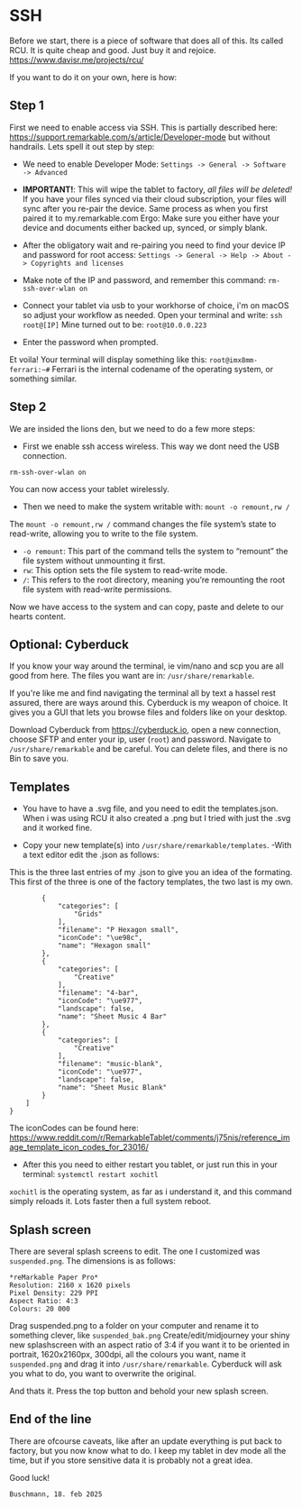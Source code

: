 # SSH
Before we start, there is a piece of software that does all of this. Its called RCU. It is quite cheap and good. Just buy it and rejoice. 
https://www.davisr.me/projects/rcu/

If you want to do it on your own, here is how:

## Step 1
First we need to enable access via SSH. This is partially described here: https://support.remarkable.com/s/article/Developer-mode but without handrails. Lets spell it out step by step:
- We need to enable Developer Mode:
`Settings -> General -> Software -> Advanced`

- **IMPORTANT!**: This will wipe the tablet to factory, _all files will be deleted!_
If you have your files synced via their cloud subscription, your files will sync after you re-pair the device. Same process as when you first paired it to my.remarkable.com
Ergo: Make sure you either have your device and documents either backed up, synced, or simply blank.

- After the obligatory wait and re-pairing you need to find your device IP and password for root access:
`Settings -> General -> Help -> About -> Copyrights and licenses`

- Make note of the IP and password, and remember this command:
`rm-ssh-over-wlan on`

- Connect your tablet via usb to your workhorse of choice, i'm on macOS so adjust your workflow as needed.
Open your terminal and write: `ssh root@[IP]`
Mine turned out to be: `root@10.0.0.223`

- Enter the password when prompted.

Et voila! Your terminal will display something like this: `root@imx8mm-ferrari:~#` 
Ferrari is the internal codename of the operating system, or something similar.

## Step 2
We are insided the lions den, but we need to do a few more steps:
- First we enable ssh access wireless. This way we dont need the USB connection. 

`rm-ssh-over-wlan on`

You can now access your tablet wirelessly. 

- Then we need to make the system writable with: `mount -o remount,rw /`

The `mount -o remount,rw /` command changes the file system’s state to read-write, allowing you to write to the file system.
- `-o remount`: This part of the command tells the system to “remount” the file system without unmounting it first.
- `rw`: This option sets the file system to read-write mode.
- `/`: This refers to the root directory, meaning you’re remounting the root file system with read-write permissions.

Now we have access to the system and can copy, paste and delete to our hearts content. 

## Optional: Cyberduck
If you know your way around the terminal, ie vim/nano and scp you are all good from here. The files you want are in: `/usr/share/remarkable`.

If you're like me and find navigating the terminal all by text a hassel rest assured, there are ways around this. Cyberduck is my weapon of choice. It gives you a GUI that lets you browse files and folders like on your desktop.

Download Cyberduck from https://cyberduck.io, open a new connection, choose SFTP and enter your ip, user (`root`) and password. Navigate to `/usr/share/remarkable` and be careful. You can delete files, and there is no Bin to save you.

## Templates
- You have to have a .svg file, and you need to edit the templates.json. When i was using RCU it also created a .png but I tried with just the .svg and it worked fine.

- Copy your new template(s) into `/usr/share/remarkable/templates`.
-With a text editor edit the .json as follows:

This is the three last entries of my .json to give you an idea of the formating. This first of the three is one of the factory templates, the two last is my own. 

```
        {
            "categories": [
                "Grids"
            ],
            "filename": "P Hexagon small",
            "iconCode": "\ue98c",
            "name": "Hexagon small"
        },
        {
            "categories": [
                "Creative"
            ],
            "filename": "4-bar",
            "iconCode": "\ue977",
            "landscape": false,
            "name": "Sheet Music 4 Bar"
        },
        {
            "categories": [
                "Creative"
            ],
            "filename": "music-blank",
            "iconCode": "\ue977",
            "landscape": false,
            "name": "Sheet Music Blank"
        }
    ]
}
```

The iconCodes can be found here: https://www.reddit.com/r/RemarkableTablet/comments/j75nis/reference_image_template_icon_codes_for_23016/

- After this you need to either restart you tablet, or just run this in your terminal:
`systemctl restart xochitl`

`xochitl` is the operating system, as far as i understand it, and this command simply reloads it. Lots faster then a full system reboot.

## Splash screen

There are several splash screens to edit. The one I customized was `suspended.png`. The dimensions is as follows:

```
*reMarkable Paper Pro*
Resolution: 2160 x 1620 pixels
Pixel Density: 229 PPI
Aspect Ratio: 4:3
Colours: 20 000
```

Drag suspended.png to a folder on your computer and rename it to something clever, like `suspended_bak.png`
Create/edit/midjourney your shiny new splashscreen with an aspect ratio of 3:4 if you want it to be oriented in portrait, 1620x2160px, 300dpi, all the colours you want, name it `suspended.png` and drag it into `/usr/share/remarkable`. Cyberduck will ask you what to do, you want to overwrite the original. 

And thats it. Press the top button and behold your new splash screen.

## End of the line
There are ofcourse caveats, like after an update everything is put back to factory, but you now know what to do. I keep my tablet in dev mode all the time, but if you store sensitive data it is probably not a great idea. 

Good luck!

	Buschmann, 18. feb 2025
